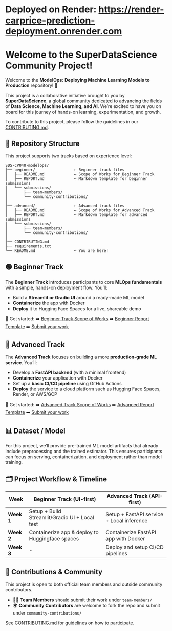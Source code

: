 # Deployed on Render: https://render-carprice-prediction-deployment.onrender.com

# Welcome to the SuperDataScience Community Project!

Welcome to the **ModelOps: Deploying Machine Learning Models to Production** repository! 🎉

This project is a collaborative initiative brought to you by **SuperDataScience**, a global community dedicated to advancing the fields of **Data Science, Machine Learning, and AI**. We’re excited to have you on board for this journey of hands-on learning, experimentation, and growth.

To contribute to this project, please follow the guidelines in our [CONTRIBUTING.md](./CONTRIBUTING.md).


## 📂 Repository Structure

This project supports two tracks based on experience level:

```
SDS-CP040-modelops/
├── beginner/                 ← Beginner track files
│   ├── README.md             ← Scope of Works for Beginner Track
│   ├── REPORT.md             ← Markdown template for beginner submissions
│   └── submissions/
│       ├── team-members/
│       └── community-contributions/
│
├── advanced/                 ← Advanced track files
│   ├── README.md             ← Scope of Works for Advanced Track
│   ├── REPORT.md             ← Markdown template for advanced submissions
│   └── submissions/
│       ├── team-members/
│       └── community-contributions/
│
├── CONTRIBUTING.md
├── requirements.txt
└── README.md                 ← You are here!
```


## 🟢 Beginner Track

The **Beginner Track** introduces participants to core **MLOps fundamentals** with a simple, hands-on deployment flow. You’ll:

* Build a **Streamlit or Gradio UI** around a ready-made ML model
* **Containerize** the app with Docker
* **Deploy** it to Hugging Face Spaces for a live, shareable demo

📌 Get started:
➡️ [Beginner Track Scope of Works](./beginner/README.md)
➡️ [Beginner Report Template](./beginner/REPORT.md)
➡️ [Submit your work](./beginner/submissions/)


## 🔴 Advanced Track

The **Advanced Track** focuses on building a more **production-grade ML service**. You’ll:

* Develop a **FastAPI backend** (with a minimal frontend)
* **Containerize** your application with Docker
* Set up a **basic CI/CD pipeline** using GitHub Actions
* **Deploy** the service to a cloud platform such as Hugging Face Spaces, Render, or AWS/GCP

📌 Get started:
➡️ [Advanced Track Scope of Works](./advanced/README.md)
➡️ [Advanced Report Template](./advanced/REPORT.md)
➡️ [Submit your work](./advanced/submissions/)


## 📊 Dataset / Model

For this project, we’ll provide pre-trained ML model artifacts that already include preprocessing and the trained estimator. This ensures participants can focus on serving, containerization, and deployment rather than model training.

## 🗂️ Project Workflow & Timeline

| Week       | Beginner Track (UI-first)                      | Advanced Track (API-first)                  |
| ---------- | ---------------------------------------------- | ------------------------------------------- |
| **Week 1** | Setup + Build Streamlit/Gradio UI + Local test | Setup + FastAPI service + Local inference   |
| **Week 2** | Containerize app & deploy to Huggingface spaces| Containerize FastAPI app with Docker        |
| **Week 3** |                      -                         | Deploy and setup CI/CD pipelines            |


## 🙌 Contributions & Community

This project is open to both official team members and outside community contributors.

* 🧑‍💻 **Team Members** should submit their work under `team-members/`
* 🌍 **Community Contributors** are welcome to fork the repo and submit under `community-contributions/`

See [CONTRIBUTING.md](./CONTRIBUTING.md) for guidelines on how to participate.

